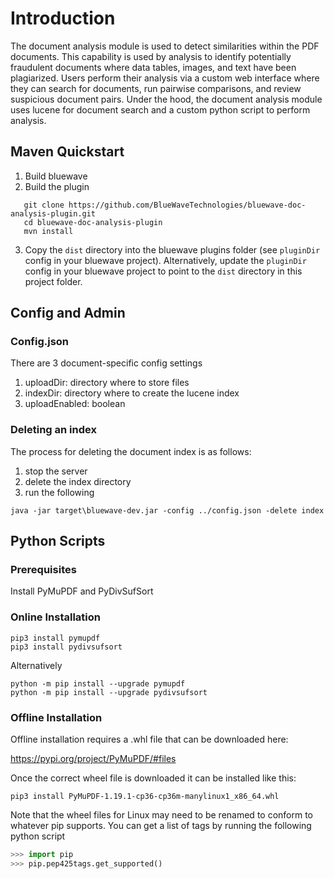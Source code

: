 # Introduction

The document analysis module is used to detect similarities within the PDF documents. This capability is used by analysis to identify potentially fraudulent documents where data tables, images, and text have been plagiarized. Users perform their analysis via a custom web interface where they can search for documents, run pairwise comparisons, and review suspicious document pairs. Under the hood, the document analysis module uses lucene for document search and a custom python script to perform analysis. 

## Maven Quickstart
1. Build bluewave
2. Build the plugin
```console
   git clone https://github.com/BlueWaveTechnologies/bluewave-doc-analysis-plugin.git
   cd bluewave-doc-analysis-plugin
   mvn install
```
3. Copy the `dist` directory into the bluewave plugins folder (see `pluginDir` config in your bluewave project). Alternatively, update the `pluginDir` config in your bluewave project to point to the `dist` directory in this project folder.



## Config and Admin

### Config.json

There are 3 document-specific config settings 
1. uploadDir: directory where to store files
1. indexDir: directory where to create the lucene index
1. uploadEnabled: boolean

### Deleting an index

The process for deleting the document index is as follows:
1. stop the server
1. delete the index directory
1. run the following

```console
java -jar target\bluewave-dev.jar -config ../config.json -delete index
```


## Python Scripts

### Prerequisites
Install PyMuPDF and PyDivSufSort

### Online Installation
```
pip3 install pymupdf
pip3 install pydivsufsort
```
Alternatively
```
python -m pip install --upgrade pymupdf
python -m pip install --upgrade pydivsufsort
```

### Offline Installation
Offline installation requires a .whl file that can be downloaded here:

https://pypi.org/project/PyMuPDF/#files

Once the correct wheel file is downloaded it can be installed like this:
```
pip3 install PyMuPDF-1.19.1-cp36-cp36m-manylinux1_x86_64.whl
```
Note that the wheel files for Linux may need to be renamed to conform to whatever pip supports. You can get a list of tags by running the following python script
```python
>>> import pip
>>> pip.pep425tags.get_supported()
```


